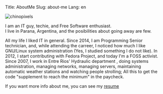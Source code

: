 Title: AboutMe
Slug: about-me
Lang: en

<img alt="chinopixels" src="/images/static/chinopixels.png" class="alignright"> 

I am an IT guy, techie, and Free Software enthusiast.  
I live in Parana, Argentina, and the posibilities about going away are few.  

All my life I liked IT in general. Since 2014, I am Programming Senior technician, and, while attending the carreer, I noticed how much I like GNU/Linux system administration (Yes, I studied something I do not like). In 2012, I start contributing with Fedora Project, and today I'm a FOSS activist.  
Since 2007, I work in Entre Rios' Hydraulic department , doing systems administration, managing networks, managing servers, maintaining automatic weather stations and watching people strolling; All this to get the code "supplement to reach the minimum" in the paycheck.

If you want more info about me, you can see my [resume](/pages/resume.html)
